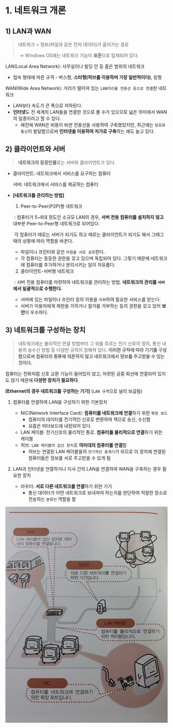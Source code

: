 # 1. 네트워크 개론

## 1) LAN과 WAN

> 네트워크 = 정보(파일과 같은 전자 데이터)가 흘러가는 경로
>
> ​	-> Windows OS에는 네트워크 기능이 **표준**으로 탑재되어 있다.

LAN(Local Area Network): 사무실이나 빌딩 안 등 좁은 범위의 네트워크

- 접속 형태에 따른 규격 - 버스형, **스타형(허브를 이용하며 가장 일반적이다)**, 링형

WAN(Wide Area Network): 거리가 떨어져 있는 `LAN끼리를 전용선 등으로 연결`한 네트워크
- LAN보다 속도가 큰 폭으로 저하된다.
- **인터넷**도 전 세계의 LAN들을 연결한 것으로 볼 수가 있으므로 넓은 의미에서 WAN의 일종이라고 할 수 있다.
  - 예전에 WAN은 비용이 비싼 전용선을 사용하여 구축했었지만, 최근에는 `암호화 통신`이 발달함으로써 **인터넷을 이용하여 저가로 구축**하는 예도 늘고 있다.



## 2) 클라이언트와 서버

> **네트워크의 등장인물**로는 서버와 클라이언트가 있다.

- 클라이언트: 네트워크에서 서비스를 요구하는 컴퓨터

  서버: 네트워크에서 서비스를 제공하는 컴퓨터

- **[네트워크를 관리하는 방법]**

  1) Peer-to-Peer(P2P)형 네트워크

  ​	: 컴퓨터가 5~6대 정도인 소규모 LAN의 경우, **서버 전용 컴퓨터를 설치하지 않고** 대부분 Peer-to-Peer형 네트워크로 되어있다.

  ​	각 컴퓨터가 때로는 서버가 되기도 하고 때로는 클라이언트가 되기도 해서 그때그때의 상황에 따라 역할을 바꾼다.

  - 파일이나 프린터와 같은 `자원을 서로 공유`한다.
  - 각 컴퓨터는 동등한 권한을 갖고 있으며 독립되어 있다. 그렇기 때문에 네트워크에 컴퓨터를 추가하거나 분리시키는 일이 자유롭다.

  2) 클라이언트-서버형 네트워크

  ​	: 서버 전용 컴퓨터를 마련하여 네트워크를 관리하는 방법. **네트워크의 관리를 `서버`에서 일괄적으로 수행한다.**

  - 서버에 있는 파일이나 프린터 등의 이용을 `의뢰`하여 필요한 서비스를 받는다.
  - 서버가 이용자에게 제한을 가하거나 참가를 거부하는 등의 권한을 갖고 있어 **보안**이 우수하다.



## 3) 네트워크를 구성하는 장치

> 네트워크에는 물리적인 연결 방법부터 그 위를 흐르는 전기 신호의 정의, 통신 내용의 송수신 방법 등 다양한 규칙이 정해져 있다. **이러한 규칙에 따라 기기를 구성함으로써 컴퓨터의 종류에 의존하지 않고 네트워크에서 정보를 주고받을 수 있는 것이다.**

컴퓨터는 전화처럼 신호 교환 기능이 들어있지 않고, 마련된 공중 회선에 연결되어 있지도 않기 때문에 **다양한 장치가 필요하다**.

**[Ethernet의 경우 네트워크를 구성하는 기기]** (`LAN 규격`으로 널리 보급됨)

1. 컴퓨터를 연결하여 LAN을 구성하기 위한 기본장치
   - NIC(Network Interface Card): **컴퓨터를 네트워크에 연결**하기 위한 `확장 보드`
     - 컴퓨터의 데이터를 전기적인 신호로 변환하여 잭으로 송신, 수신함
     - 요즘은 마더보드에 내장되어 있다.
   - LAN 케이블: 전기신호의 물리적인 통로. **컴퓨터를 물리적으로 연결**하기 위한 케이블
   - 허브: `LAN 케이블의 집선 장치`로 **여러대의 컴퓨터를 연결**함
     - 허브는 연결된 LAN 케이블들의 `전기적인 중계기`가 되므로 이 장치에 연결된 컴퓨터들은 정보를 서로 주고받을 수 있게 됨


2. LAN과 인터넷을 연결하거나 지사 간의 LAN을 연결하여 WAN을 구축하는 경우 필요한 장치

	- 라우터: **서로 다른 네트워크를 연결**하기 위한 기기
	  - 통신 데이터가 어떤 네트워크로 보내져야 하는지를 판단하여 적절한 장소로 전송하는 `분류인` 역할을 함

![](images/1_network_device.jpg)

